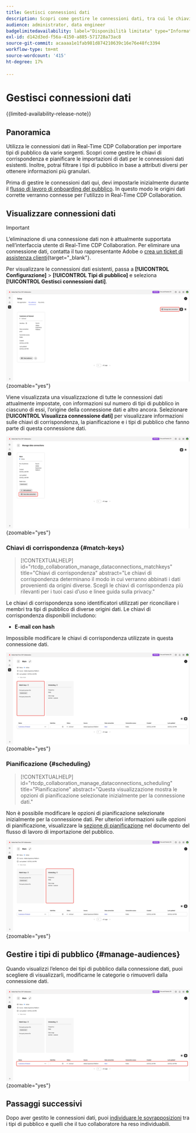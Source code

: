 ```yaml
---
title: Gestisci connessioni dati
description: Scopri come gestire le connessioni dati, tra cui le chiavi di corrispondenza, la pianificazione, i casi d’uso e il filtro del pubblico in Real-Time CDP Collaboration
audience: administrator, data engineer
badgelimitedavailability: label="Disponibilità limitata" type="Informative" url="https://helpx.adobe.com/legal/product-descriptions/real-time-customer-data-platform-collaboration.html newtab=true"
exl-id: d142d3ed-f56a-4150-a885-571728a73ac8
source-git-commit: acaaaa1e1fab981d874210639c16e76e48fc3394
workflow-type: tm+mt
source-wordcount: '415'
ht-degree: 17%

---
```


# Gestisci connessioni dati

{{limited-availability-release-note}}

## Panoramica

Utilizza le connessioni dati in Real-Time CDP Collaboration per importare tipi di pubblico da varie sorgenti. Scopri come gestire le chiavi di corrispondenza e pianificare le importazioni di dati per le connessioni dati esistenti. Inoltre, potrai filtrare i tipi di pubblico in base a attributi diversi per ottenere informazioni più granulari.

Prima di gestire le connessioni dati qui, devi impostarle inizialmente durante il [flusso di lavoro di onboarding del pubblico](./onboard-audiences.md). In questo modo le origini dati corrette verranno connesse per l&#39;utilizzo in Real-Time CDP Collaboration.

## Visualizzare connessioni dati

>[!IMPORTANT]
>
>L’eliminazione di una connessione dati non è attualmente supportata nell’interfaccia utente di Real-Time CDP Collaboration. Per eliminare una connessione dati, contatta il tuo rappresentante Adobe o [crea un ticket di assistenza clienti](https://experienceleague.adobe.com/home?lang=en&amp;support-tab=open-ticket#support){target="_blank"}.

Per visualizzare le connessioni dati esistenti, passa a **[!UICONTROL Configurazione]** > **[!UICONTROL Tipi di pubblico]** e seleziona **[!UICONTROL Gestisci connessioni dati]**.

![Area di lavoro di installazione con l&#39;opzione Gestisci connessioni dati evidenziata.](/help/assets/setup/manage-data-connection/manage-data-connection-highlighted.png){zoomable="yes"}

Viene visualizzata una visualizzazione di tutte le connessioni dati attualmente impostate, con informazioni sul numero di tipi di pubblico in ciascuno di essi, l’origine della connessione dati e altro ancora. Selezionare **[!UICONTROL Visualizza connessione dati]** per visualizzare informazioni sulle chiavi di corrispondenza, la pianificazione e i tipi di pubblico che fanno parte di questa connessione dati.

![Gestione delle connessioni dati nell&#39;area di lavoro con connessioni Visualizza connessioni dati evidenziate. ](/help/assets/setup/manage-data-connection/view-data-connection-highlighted.png){zoomable="yes"}

### Chiavi di corrispondenza {#match-keys}

>[!CONTEXTUALHELP]
>id="rtcdp_collaboration_manage_dataconnections_matchkeys"
>title="Chiavi di corrispondenza"
>abstract="Le chiavi di corrispondenza determinano il modo in cui verranno abbinati i dati provenienti da origini diverse. Scegli le chiavi di corrispondenza più rilevanti per i tuoi casi d’uso e linee guida sulla privacy."

Le chiavi di corrispondenza sono identificatori utilizzati per riconciliare i membri tra tipi di pubblico di diverse origini dati. Le chiavi di corrispondenza disponibili includono:

- **E-mail con hash**

Impossibile modificare le chiavi di corrispondenza utilizzate in questa connessione dati.

![Area di lavoro connessioni dati con la sezione Chiavi di corrispondenza evidenziata.](/help/assets/setup/manage-data-connection/view-data-connection-match-keys.png){zoomable="yes"}

### Pianificazione {#scheduling}

>[!CONTEXTUALHELP]
>id="rtcdp_collaboration_manage_dataconnections_scheduling"
>title="Pianificazione"
>abstract="Questa visualizzazione mostra le opzioni di pianificazione selezionate inizialmente per la connessione dati."

Non è possibile modificare le opzioni di pianificazione selezionate inizialmente per la connessione dati. Per ulteriori informazioni sulle opzioni di pianificazione, visualizzare la [sezione di pianificazione](/help/guide/setup/onboard-audiences.md#schedule) nel documento del flusso di lavoro di importazione del pubblico.

![Area di lavoro connessioni dati con la sezione Pianificazione evidenziata.](/help/assets/setup/manage-data-connection/view-data-connection-scheduling.png){zoomable="yes"}

## Gestire i tipi di pubblico {#manage-audiences}

Quando visualizzi l’elenco dei tipi di pubblico dalla connessione dati, puoi scegliere di visualizzarli, modificarne le categorie o rimuoverli dalla connessione dati.

![Un&#39;area di lavoro connessioni dati con i tipi di pubblico evidenziati.](/help/assets/setup/manage-data-connection/view-data-connection-manage-audiences.png){zoomable="yes"}

## Passaggi successivi

Dopo aver gestito le connessioni dati, puoi [individuare le sovrapposizioni](/help/guide/collaborate/discover.md) tra i tipi di pubblico e quelli che il tuo collaboratore ha reso individuabili.
